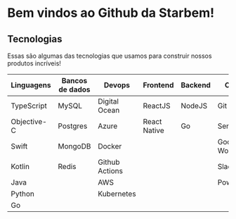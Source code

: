 # Bem vindos ao Github da Starbem!

## Tecnologias

Essas são algumas das tecnologias que usamos para construir nossos produtos incríveis!

| Linguagens  | Bancos de dados | Devops        | Frontend     | Backend | Outros           |
| ----------- | --------------- | ------------- | ------------ | ------- | ---------------- |
| TypeScript  | MySQL           | Digital Ocean | ReactJS      | NodeJS  | Git              |
| Objective-C | Postgres        | Azure         | React Native | Go      | Sentry           |
| Swift       | MongoDB         | Docker        |              |         | Google Workspace |
| Kotlin      | Redis           | Github Actions|              |         | Slack            |
| Java        |                 | AWS           |              |         | Power BI         |
| Python      |                 | Kubernetes    |              |         |                  |
| Go          |                 |               |              |         |                  |

